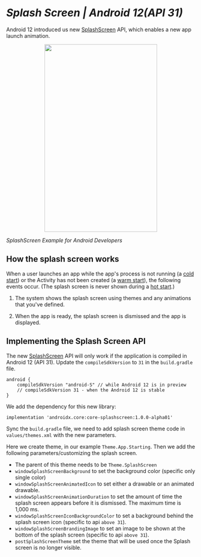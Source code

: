 # _Splash Screen | Android 12(API 31)_

Android 12 introduced us new [SplashScreen](https://developer.android.com/reference/android/window/SplashScreen) API, which enables a new app launch animation.

<p align="center">
  <img width="300" height="500" src="https://developer.android.com/about/versions/12/images/splash-screen-gmail-example.gif">

  *SplashScreen Example for Android Developers*
</p>

## How the splash screen works
When a user launches an app while the app's process is not running (a [cold start](https://developer.android.com/topic/performance/vitals/launch-time#cold)) or the Activity has not been created (a [warm start](https://developer.android.com/topic/performance/vitals/launch-time#warm)), the following events occur. (The splash screen is never shown during a [hot start](https://developer.android.com/topic/performance/vitals/launch-time#hot).)

1. The system shows the splash screen using themes and any animations that you've defined.

2. When the app is ready, the splash screen is dismissed and the app is displayed.

## Implementing the Splash Screen API
The new [SplashScreen](https://developer.android.com/reference/android/window/SplashScreen) API will only work if the application is compiled in Android 12 (API 31). Update the ``` compileSdkVersion ``` to ``` 31 ``` in the ``` build.gradle ``` file.

```
android {
    compileSdkVersion "android-S" // while Android 12 is in preview
    // compileSdkVersion 31 - when the Android 12 is stable
}
```
We add the dependency for this new library:
```
implementation 'androidx.core:core-splashscreen:1.0.0-alpha01'
```
Sync the ``` build.gradle ``` file, we need to add splash screen theme code in ``` values/themes.xml ``` with the new parameters.

Here we create theme, in our example ``` Theme.App.Starting ```. Then we add the following parameters/customizing the splash screen.

- The parent of this theme needs to be ``` Theme.SplashScreen ```
- ``` windowSplashScreenBackground ``` to set the background color (specific only single color)
- ``` windowSplashScreenAnimatedIcon ``` to set either a drawable or an animated drawable.
- ``` windowSplashScreenAnimationDuration ``` to set the amount of time the splash screen appears before it is dismissed. The maximum time is 1,000 ms.
- ``` windowSplashScreenIconBackgroundColor ``` to set a background behind the splash screen icon (specific to api ``` above 31 ```).
- ``` windowSplashScreenBrandingImage ``` to set an image to be shown at the bottom of the splash screen (specific to api ``` above 31 ```).
- ``` postSplashScreenTheme ``` set the theme that will be used once the Splash screen is no longer visible.

<script src="https://gist.github.com/patildnyaneshwar/f44573637e40d6d73638050deb641d5e.js"></script>
